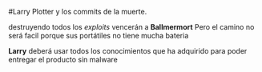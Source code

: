 #Larry Plotter y los commits de la muerte.

destruyendo todos los *exploits* vencerán a **Ballmermort** 
Pero el  camino no será facil porque sus portátiles no tiene mucha bateria 

**Larry** deberá usar todos los conocimientos que ha adquirido para poder 
entregar el producto sin malware